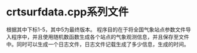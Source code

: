# crtsurfdata.cpp系列文件
根据其中下标1-5，其中5为最终版本。
程序目的在于将全国气象站点参数文件导入程序中，并且使用随机数函数生成各个站点的气象观测信息，并且保存至文件中。同时可以生成一个日志文件，日志文件记载生成了多少信息，生成的时间。
